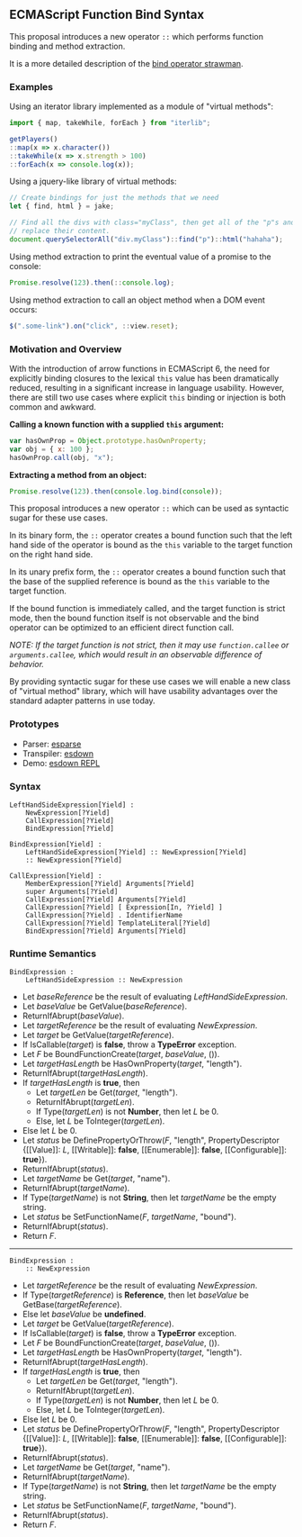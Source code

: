 ## ECMAScript Function Bind Syntax ##

This proposal introduces a new operator `::` which performs function binding and
method extraction.

It is a more detailed description of the [bind operator strawman](http://wiki.ecmascript.org/doku.php?id=strawman:bind_operator).

### Examples ###

Using an iterator library implemented as a module of "virtual methods":

```js
import { map, takeWhile, forEach } from "iterlib";

getPlayers()
::map(x => x.character())
::takeWhile(x => x.strength > 100)
::forEach(x => console.log(x));
```

Using a jquery-like library of virtual methods:

```js
// Create bindings for just the methods that we need
let { find, html } = jake;

// Find all the divs with class="myClass", then get all of the "p"s and
// replace their content.
document.querySelectorAll("div.myClass")::find("p")::html("hahaha");
```

Using method extraction to print the eventual value of a promise to the console:

```js
Promise.resolve(123).then(::console.log);
```

Using method extraction to call an object method when a DOM event occurs:

```js
$(".some-link").on("click", ::view.reset);
```

### Motivation and Overview ###

With the introduction of arrow functions in ECMAScript 6, the need for explicitly
binding closures to the lexical `this` value has been dramatically reduced, resulting
in a significant increase in language usability.  However, there are still two use cases
where explicit `this` binding or injection is both common and awkward.

**Calling a known function with a supplied `this` argument:**

```js
var hasOwnProp = Object.prototype.hasOwnProperty;
var obj = { x: 100 };
hasOwnProp.call(obj, "x");
```

**Extracting a method from an object:**

```js
Promise.resolve(123).then(console.log.bind(console));
```

This proposal introduces a new operator `::` which can be used as syntactic sugar
for these use cases.

In its binary form, the `::` operator creates a bound function such that the left
hand side of the operator is bound as the `this` variable to the target function on
the right hand side.

In its unary prefix form, the `::` operator creates a bound function such that
the base of the supplied reference is bound as the `this` variable to the target
function.

If the bound function is immediately called, and the target function is strict
mode, then the bound function itself is not observable and the bind operator
can be optimized to an efficient direct function call.

_NOTE: If the target function is not strict, then it may use `function.callee` or
`arguments.callee`, which would result in an observable difference of behavior._

By providing syntactic sugar for these use cases we will enable a new class of
"virtual method" library, which will have usability advantages over the standard
adapter patterns in use today.


### Prototypes ###

- Parser: [esparse](https://github.com/zenparsing/esparse)
- Transpiler: [esdown](https://github.com/zenparsing/esdown)
- Demo: [esdown REPL](http://zenparsing.github.io/esdown/repl/)


### Syntax ###


    LeftHandSideExpression[Yield] :
        NewExpression[?Yield]
        CallExpression[?Yield]
        BindExpression[?Yield]

    BindExpression[Yield] :
        LeftHandSideExpression[?Yield] :: NewExpression[?Yield]
        :: NewExpression[?Yield]

    CallExpression[Yield] :
        MemberExpression[?Yield] Arguments[?Yield]
        super Arguments[?Yield]
        CallExpression[?Yield] Arguments[?Yield]
        CallExpression[?Yield] [ Expression[In, ?Yield] ]
        CallExpression[?Yield] . IdentifierName
        CallExpression[?Yield] TemplateLiteral[?Yield]
        BindExpression[?Yield] Arguments[?Yield]


### Runtime Semantics ###

    BindExpression :
        LeftHandSideExpression :: NewExpression

- Let _baseReference_ be the result of evaluating _LeftHandSideExpression_.
- Let _baseValue_ be GetValue(_baseReference_).
- ReturnIfAbrupt(_baseValue_).
- Let _targetReference_ be the result of evaluating _NewExpression_.
- Let _target_ be GetValue(_targetReference_).
- If IsCallable(_target_) is **false**, throw a **TypeError** exception.
- Let _F_ be BoundFunctionCreate(_target_, _baseValue_, ()).
- Let _targetHasLength_ be HasOwnProperty(_target_, "length").
- ReturnIfAbrupt(_targetHasLength_).
- If _targetHasLength_ is **true**, then
    - Let _targetLen_ be Get(_target_, "length").
    - ReturnIfAbrupt(_targetLen_).
    - If Type(_targetLen_) is not **Number**, then let _L_ be 0.
    - Else, let _L_ be ToInteger(_targetLen_).
- Else let _L_ be 0.
- Let _status_ be DefinePropertyOrThrow(_F_, "length", PropertyDescriptor {[[Value]]: _L_,
  [[Writable]]: **false**, [[Enumerable]]: **false**, [[Configurable]]: **true**}).
- ReturnIfAbrupt(_status_).
- Let _targetName_ be Get(_target_, "name").
- ReturnIfAbrupt(_targetName_).
- If Type(_targetName_) is not **String**, then let _targetName_ be the empty string.
- Let _status_ be SetFunctionName(_F_, _targetName_, "bound").
- ReturnIfAbrupt(_status_).
- Return _F_.


----

    BindExpression :
        :: NewExpression

- Let _targetReference_ be the result of evaluating _NewExpression_.
- If Type(_targetReference_) is **Reference**, then let _baseValue_ be GetBase(_targetReference_).
- Else let _baseValue_ be **undefined**.
- Let _target_ be GetValue(_targetReference_).
- If IsCallable(_target_) is **false**, throw a **TypeError** exception.
- Let _F_ be BoundFunctionCreate(_target_, _baseValue_, ()).
- Let _targetHasLength_ be HasOwnProperty(_target_, "length").
- ReturnIfAbrupt(_targetHasLength_).
- If _targetHasLength_ is **true**, then
    - Let _targetLen_ be Get(_target_, "length").
    - ReturnIfAbrupt(_targetLen_).
    - If Type(_targetLen_) is not **Number**, then let _L_ be 0.
    - Else, let _L_ be ToInteger(_targetLen_).
- Else let _L_ be 0.
- Let _status_ be DefinePropertyOrThrow(_F_, "length", PropertyDescriptor {[[Value]]: _L_,
  [[Writable]]: **false**, [[Enumerable]]: **false**, [[Configurable]]: **true**}).
- ReturnIfAbrupt(_status_).
- Let _targetName_ be Get(_target_, "name").
- ReturnIfAbrupt(_targetName_).
- If Type(_targetName_) is not **String**, then let _targetName_ be the empty string.
- Let _status_ be SetFunctionName(_F_, _targetName_, "bound").
- ReturnIfAbrupt(_status_).
- Return _F_.

